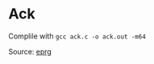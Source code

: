 # Ack
Complile with `gcc ack.c -o ack.out -m64`  

Source: [eprg](http://eprg.org/computerphile/ackermann.c)
